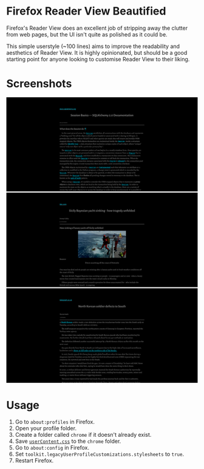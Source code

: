 # Firefox Reader View Beautified

Firefox's Reader View does an excellent job of stripping away the clutter from web pages, but the UI isn't quite as polished as it could be.

This simple userstyle (~100 lines) aims to improve the readability and aesthetics of Reader View. It is highly opinionated, but should be a good starting point for anyone looking to customise Reader View to their liking.

# Screenshots

![1](/screenshots/1.png)
![2](/screenshots/2.png)
![3](/screenshots/3.png)

# Usage

1. Go to `about:profiles` in Firefox.
2. Open your profile folder.
3. Create a folder called `chrome` if it doesn't already exist.
4. Save [`userContent.css`](userContent.css) to the `chrome` folder.
5. Go to `about:config` in Firefox.
6. Set `toolkit.legacyUserProfileCustomizations.stylesheets` to `true`.
7. Restart Firefox.